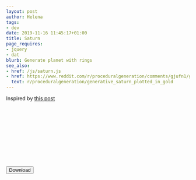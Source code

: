 ```yaml
---
layout: post
author: Helena
tags:
- dev
date: 2019-11-16 11:45:17+01:00
title: Saturn
page_requires:
- jquery
- dat
blurb: Generate planet with rings
see_also:
- href: /js/saturn.js
- href: https://www.reddit.com/r/proceduralgeneration/comments/gjufn1/generative_saturn_plotted_in_gold/
  text: r/proceduralgeneration/generative_saturn_plotted_in_gold
---
```


Inspired by [this post](https://www.reddit.com/r/proceduralgeneration/comments/gjufn1/generative_saturn_plotted_in_gold/)

<svg id="plot" xmlns="http://www.w3.org/2000/svg" xmlns:xlink="http://www.w3.org/1999/xlink"/>

<button id="download">Download</button>
<script src="/js/download-svg.js"></script>
<script type="text/javascript">
bindDownloadButton("download", "plot");
</script>


<script src="/js/perlin.js"></script>
<script src="/js/lib.js"></script>
<script src="/js/saturn.js"></script>
